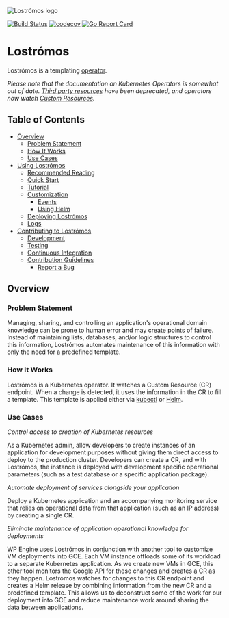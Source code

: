 ![Lostrómos logo](docs/images/logo.png)

[![Build Status](https://travis-ci.org/lostromos/lostromos.svg?branch=master)](https://travis-ci.org/lostromos/lostromos)
[![codecov](https://codecov.io/gh/lostromos/lostromos/branch/master/graph/badge.svg)](https://codecov.io/gh/lostromos/lostromos)
[![Go Report Card](https://goreportcard.com/badge/github.com/lostromos/lostromos)](https://goreportcard.com/report/github.com/lostromos/lostromos)

# Lostrómos

Lostrómos is a templating [operator](https://coreos.com/blog/introducing-operators.html).

*Please note that the documentation on Kubernetes Operators is somewhat out of
date. [Third party resources](https://kubernetes.io/docs/tasks/access-kubernetes-api/extend-api-third-party-resource/)
have been deprecated, and operators now watch [Custom Resources](https://kubernetes.io/docs/concepts/api-extension/custom-resources/).*

## Table of Contents

* [Overview](#overview)
  * [Problem Statement](#problem-statement)
  * [How It Works](#how-it-works)
  * [Use Cases](#use-cases)
* [Using Lostrómos](docs/usinglostromos.md#usinglostromos)
  * [Recommended Reading](docs/usinglostromos.md#reading)
  * [Quick Start](docs/usinglostromos.md#quickstart)
  * [Tutorial](docs/usinglostromos.md#tutorial)
  * [Customization](docs/usinglostromos.md#customization)
    * [Events](docs/events.md)
    * [Using Helm](docs/helm.md)
  * [Deploying Lostrómos](docs/usinglostromos.md#deployment)
  * [Logs](docs/usinglostromos.md#logs)
* [Contributing to Lostrómos](docs/development.md#contributing)
  * [Development](docs/development.md#development)
  * [Testing](docs/development.md#testing)
  * [Continuous Integration](docs/development.md#ci)
  * [Contribution Guidelines](CONTRIBUTING.md)
    * [Report a Bug](CONTRIBUTING.md#bugs)

## Overview

### Problem Statement

Managing, sharing, and controlling an application's operational domain knowledge
can be prone to human error and may create points of failure. Instead of
maintaining lists, databases, and/or logic structures to control this
information, Lostrómos automates maintenance of this information with only the
need for a predefined template.

### How It Works

Lostrómos is a Kubernetes operator. It watches a Custom Resource (CR) endpoint.
When a change is detected, it uses the information in the CR to fill a
template. This template is applied either via
[kubectl](https://kubernetes.io/docs/user-guide/kubectl-overview/) or
[Helm](https://docs.helm.sh/).

### Use Cases

*Control access to creation of Kubernetes resources*

As a Kubernetes admin, allow developers to create instances of an application
for development purposes without giving them direct access to deploy to the
production cluster. Developers can create a CR, and with Lostrómos, the instance
is deployed with development specific operational parameters (such as a test
database or a specific application package).

*Automate deployment of services alongside your application*

Deploy a Kubernetes application and an accompanying monitoring service that
relies on operational data from that application (such as an IP address) by
creating a single CR.

*Eliminate maintenance of application operational knowledge for deployments*

WP Engine uses Lostrómos in conjunction with another tool to customize VM
deployments into GCE. Each VM instance offloads some of its workload to a
separate Kubernetes application. As we create new VMs in GCE, this other tool
monitors the Google API for these changes and creates a CR as they happen.
Lostrómos watches for changes to this CR endpoint and creates a Helm release
by combining information from the new CR and a predefined template. This allows
us to deconstruct some of the work for our deployment into GCE and reduce
maintenance work around sharing the data between applications.
